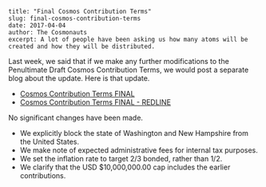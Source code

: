 ~~~
title: "Final Cosmos Contribution Terms"
slug: final-cosmos-contribution-terms
date: 2017-04-04
author: The Cosmonauts
excerpt: A lot of people have been asking us how many atoms will be created and how they will be distributed.
~~~

Last week, we said that if we make any further modifications
to the Penultimate Draft Cosmos Contribution Terms, we would
post a separate blog about the update.  Here is that update.

* [Cosmos Contribution Terms FINAL](https://github.com/cosmos/cosmos/blob/master/fundraiser/Interchain%20Cosmos%20Contribution%20Terms%20-%20FINAL%20-%20REDLINE.docx)
* [Cosmos Contribution Terms FINAL - REDLINE](https://github.com/cosmos/cosmos/blob/master/fundraiser/Interchain%20Cosmos%20Contribution%20Terms%20-%20FINAL%20-%20REDLINE.docx)

No significant changes have been made.

* We explicitly block the state of Washington and New Hampshire from the United States.
* We make note of expected administrative fees for internal tax purposes.
* We set the inflation rate to target 2/3 bonded, rather than 1/2.
* We clarify that the USD $10,000,000.00 cap includes the earlier contributions.
